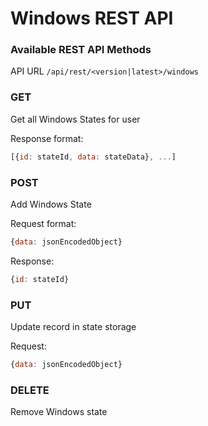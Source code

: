 Windows REST API
========================

### Available REST API Methods

API URL ```/api/rest/<version|latest>/windows```

### GET

Get all Windows States for user

Response format:
``` javascript
[{id: stateId, data: stateData}, ...]
```

### POST

Add Windows State

Request format:
``` javascript
{data: jsonEncodedObject}
```

Response:
``` javascript
{id: stateId}
```

### PUT

Update record in state storage

Request:
``` javascript
{data: jsonEncodedObject}
```

### DELETE

Remove Windows state
